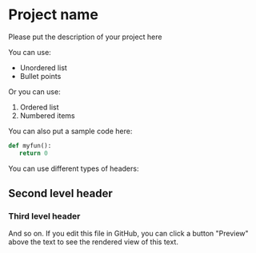# Project name

Please put the description of your project here

You can use:

- Unordered list
- Bullet points

Or you can use:

1. Ordered list
2. Numbered items

You can also put a sample code here:

```python
def myfun():
   return 0
```

You can use different types of headers:

## Second level header

### Third level header 

And so on. If you edit this file in GitHub, you can click a button "Preview" above the text to see the rendered view of this text.
